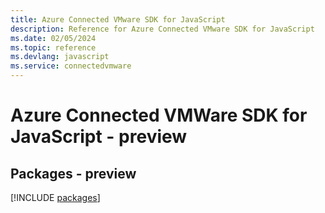 ```yaml
---
title: Azure Connected VMware SDK for JavaScript
description: Reference for Azure Connected VMware SDK for JavaScript
ms.date: 02/05/2024
ms.topic: reference
ms.devlang: javascript
ms.service: connectedvmware
---
```

# Azure Connected VMWare SDK for JavaScript - preview
## Packages - preview
[!INCLUDE [packages](connected-vmware-index.md)]